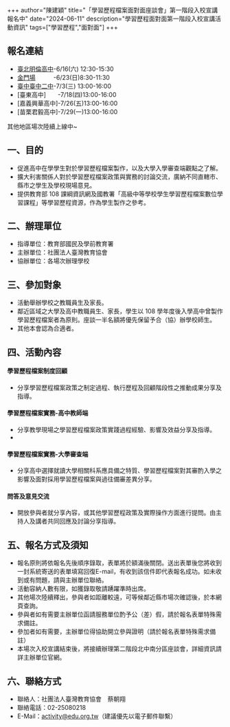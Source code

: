 +++
author="陳建穎"
title="「學習歷程檔案面對面座談會」第一階段入校宣講報名中"
date="2024-06-11"
description="學習歷程面對面第一階段入校宣講活動資訊"
tags=["學習歷程","面對面"]
+++

## 報名連結

- [臺北明倫高中](https://forms.gle/eEwpoxbdYqtNJ53XA)-6/16(六) 12:30-15:30
- [金門場](https://forms.gle/v2BfVLaAnabafKEi6)　　　-6/23(日)8:30-11:30
- [臺中臺中二中](https://forms.gle/pyc78u5qV4Wxov1LA)-7/3(三) 13:00-16:00
- [臺東高中]　　-7/18(四)13:00-16:00
- [嘉義興華高中]-7/26(五)13:00-16:00
- [苗栗君毅高中]-7/29(一)13:00-16:00

其他地區場次陸續上線中~

## 一、目的

- 促進高中在學學生對於學習歷程檔案製作，以及大學入學審查端觀點之了解。  
- 擴大利害關係人對於學習歷程檔案政策與實務的討論交流，廣納不同直轄市、縣市之學生及學校現場意見。  
- 提供教育部 108 課綱資訊網及國教署「高級中等學校學生學習歷程檔案數位學習課程」等學習歷程資源，作為學生製作之參考。

## 二、辦理單位

- 指導單位：教育部國民及學前教育署
- 主辦單位：社團法人臺灣教育協會
- 協辦單位：各場次辦理學校

## 三、參加對象

- 活動舉辦學校之教職員生及家長。
- 鄰近區域之大學及高中教職員生、家長，學生以 108 學年度後入學高中曾製作學習歷程檔案者為原則。座談一半名額將優先保留予合（協）辦學校師生。
- 其他本會認為合適者。

## 四、活動內容

#### 學習歷程檔案制度回顧

- 分享學習歷程檔案政策之制定過程、執行歷程及回顧階段性之推動成果分享及指導。

#### 學習歷程檔案實務-高中教師端

- 分享教學現場之學習歷程檔案政策實踐過程經驗、影響及效益分享及指導。
- 
#### 學習歷程檔案實務-大學審查端

- 分享高中選擇就讀大學相關科系應具備之特質、學習歷程檔案對其審酌入學之影響及面對採用學習歷程檔案與過往備審差異分享。

#### 問答及意見交流

- 開放參與者就分享內容，或其他學習歷程政策及實際操作方面進行提問。由主持人及講者共同回應及討論分享指導。

## 五、報名方式及須知

- 報名原則將依報名先後順序錄取，表單將於額滿後關閉。送出表單後您將收到一封系統寄送的表單填寫回復E-mail，有收到該信件即代表報名成功。如未收到或有問題，請與主辦單位聯絡。
- 活動容納人數有限，如獲錄取敬請踴躍準時出席。
- 其他場次陸續釋出，參與者如距離較遠，可等候鄰近縣市場次確認後，於本網頁查詢。
- 參與者如有需要主辦單位函請服務單位酌予公（差）假，請於報名表單特殊需求備註。
- 參加者如有需要，主辦單位得協助開立參與證明（請於報名表單特殊需求備註）
- 本場次入校宣講結束後，將接續辦理第二階段北中南分區座談會，詳細資訊請詳主辦單位官網。

## 六、聯絡方式

- 聯絡人：社團法人臺灣教育協會　蔡朝翔
- 聯絡電話：02-25080218
- E-Mail：[activity@edu.org.tw](mailto:activity@edu.org.tw)（建議優先以電子郵件聯繫）
